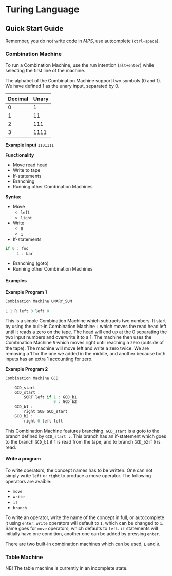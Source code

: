 # Turing Language


## Quick Start Guide
Remember, you do not write code in *MPS*, use autcomplete (`ctrl+space`). 

### Combination Machine
To run a Combination Machine, use the run intention (`alt+enter`) while selecting the first line of the machine.

The alphabet of the Combination Machine support two symbols (0 and 1). We have defined 1 as the unary input, separated by 0.


| Decimal		| Unary	|
|---------------|-------|
| 0				| 1		|
| 1				| 11	|
| 2				| 111	|
| 3				| 1111  |

**Example input**
`1101111`


**Functionality**
* Move read head
* Write to tape
* If-statements
* Branching
* Running other Combination Machines


**Syntax**
* Move
    * `left`
    * `light`
* Write
    * `0`
    * `1`
* If-statements
```cpp
if 0 : foo
     1 : bar
```
* Branching (goto)
* Running other Combination Machines

#### Examples

**Example Program 1**
```cpp
Combination Machine UNARY_SUM
    
L 1 R left 0 left 0
```

This is a simple Combination Machine which subtracts two numbers. It start by using the built-in Combination Machine `L`  which moves the read head left until it reads a zero on the tape. The head will end up at the 0 separating the two input numbers and overwrite it to a 1. The machine then uses the Combination Machine `R` which moves right until reaching a zero (outside of the tape). The machine will move left and write a zero twice. We are removing a 1 for the one we added in the middle, and another because both inputs has an extra 1 accounting for zero.

**Example Program 2**
```cpp
Combination Machine GCD

	GCD_start
    GCD_start :
        SORT left if 1 : GCD_b1
        			 0 : GCD_b2
    GCD_b1 :
    	right SUB GCD_start
    GCD_b2 :
    	right 0 left left

```

This Combination Machine features branching. `GCD_start` is a goto to the branch defined by `GCD_start :`. This branch has an if-statement which goes to the branch `GCD_b1` if 1 is read from the tape, and to branch `GCD_b2` if `0` is read.

#### Write a program
To write operators, the concept names has to be written. One can not simply write `left` or `right` to produce a move operator. The following operators are avaible:

* `move`
* `write`
* `if`
* `branch`

To write an operator, write the name of the concept in full, or autocomplete it using `enter`. `write` operators will default to `1`, which can be changed to `1`. Same goes for `move` operators, which defaults to `left`. `if` statements will initially have one condition, another one can be added by pressing `enter`.

There are two built-in combination machines which can be used, `L` and `R`.


### Table Machine

NB! The table machine is currently in an incomplete state.